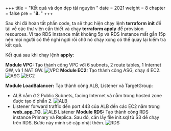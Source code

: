 +++
title = "Kết quả và dọn dẹp tài nguyên  "
date = 2021
weight = 8
chapter = false
pre = "<b>8. </b>"
+++

Sau khi đã hoàn tất phần code, ta sẽ thực hiện chạy lệnh **terraform init** để tải về các thư viện cần thiết và chạy **terraform apply** để provision resources. Vì tạo RDS Instance mất khoảng 5p và RDS Instance mất gần 15p nên mọi người có thể nghỉ ngơi rồi chờ nó chạy xong có thể quay lại kiểm tra kết quả.

Kết quả sau khi chạy lệnh **apply**:

**Module VPC:** Tạo thành công VPC với 6 subnets, 2 route tables, 1 Internet GW, và 1 NAT GW.
![VPC](/images/6.clean/result-vpc.png)
**Module EC2:** Tạo thành công ASG, chạy 4 EC2.
![ASG](/images/6.clean/result-asg.png)
![EC2](/images/6.clean/result-ec2.png)

**Module LoadBalancer:** Tạo thành công ALB, Listener và TargetGroup:
- ALB nằm ở 2 Public Subnets, facing Internet và nằm trong hosted zone được tạo ở phần 2.
![ALB](/images/6.clean/result-alb.png)
- Listener forward traffic đến port 443 của ALB đến các EC2 nằm trong **web_app_TG**.
![ALB Listener](/images/6.clean/result-alb-lis.png)
**Module RDS:** Tạo thành công RDS instance Primary và Replica. Sau đó, cần lấy file init.sql từ S3 để chạy trên RDS. Bước này mình sẽ cập nhật thêm.
![RDS](/images/6.clean/result-rds.png)